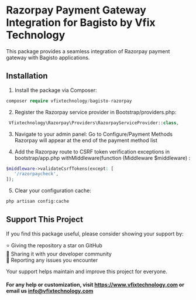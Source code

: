 # Razorpay Payment Gateway Integration for Bagisto by Vfix Technology

This package provides a seamless integration of Razorpay payment gateway with Bagisto applications.

## Installation

1. Install the package via Composer:

```php
composer require vfixtechnology/bagisto-razorpay
```

2. Register the Razorpay service provider in Bootstrap/providers.php:
 ```php
  Vfixtechnology\Razorpay\Providers\RazorpayServiceProvider::class,
 ```

3. Navigate to your admin panel:
Go to Configure/Payment Methods
Razorpay will appear at the end of the payment method list

4. Add the Razorpay route to CSRF token verification exceptions in bootstrap/app.php withMiddleware(function (Middleware $middleware) :
 ```php
$middleware->validateCsrfTokens(except: [
    '/razorpaycheck',
]);
 ```

5. Clear your configuration cache:
```php
php artisan config:cache
```

## Support This Project

If you find this package useful, please consider showing your support by:

⭐ Giving the repository a star on GitHub  
📣 Sharing it with your developer community  
🐛 Reporting any issues you encounter  

Your support helps maintain and improve this project for everyone.

#### For any help or customization, visit https://www.vfixtechnology.com or email us info@vfixtechnology.com
